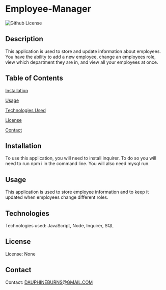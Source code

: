 # Employee-Manager

![Github License](https://img.shields.io/badge/license-none-blue.svg)
## Description
This application is used to store and update information about employees. You have the ability to add a new employee, change an employees role, view which department they are in, and view all your employees at once.

## Table of Contents
[Installation](#installation)

[Usage](#usage)

[Technologies Used](#technologies)

[License](#license)

[Contact](#contact)

## Installation
To use this application, you will need to install inquirer. To do so you will need to run npm i in the command line. You will also need mysql run.

## Usage
This application is used to store employee information and to keep it updated when employees change different roles.

## Technologies
Technologies used: JavaScript, Node, Inquirer, SQL

## License
License: None

## Contact
Contact: DAUPHINEBURNS@GMAIL.COM
